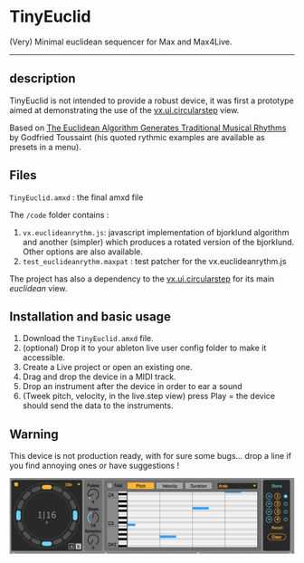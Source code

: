 # TinyEuclid

(Very) Minimal euclidean sequencer for Max and Max4Live.
***

## description

TinyEuclid is not intended to provide a robust device, it was first a prototype aimed at demonstrating the use of the [vx.ui.circularstep](https://github.com/calpika/vx-ui-circularstep) view.

Based on [The Euclidean Algorithm Generates Traditional Musical Rhythms](http://cgm.cs.mcgill.ca/~godfried/publications/banff.pdf) by Godfried Toussaint (his quoted rythmic examples are available as presets in a menu).

## Files

`TinyEuclid.amxd` : the final amxd file

The `/code` folder contains :<br/>
1. `vx.euclideanrythm.js`: javascript implementation of bjorklund algorithm and another (simpler) which produces a rotated version of the bjorklund. Other options are also available.<br/>
2. `test_euclideanrythm.maxpat` : test patcher for the vx.euclideanrythm.js

The project has also a dependency to the [vx.ui.circularstep](https://github.com/calpika/vx-ui-circularstep) for its main *euclidean* view.

## Installation and basic usage
1. Download the `TinyEuclid.amxd` file.<br/>
2. (optional) Drop it to your ableton live user config folder to make it accessible.<br/>
3. Create a Live project or open an existing one.<br/>
4. Drag and drop the device in a MIDI track.<br/>
5. Drop an instrument after the device in order to ear a sound
6. (Tweek pitch, velocity, in the live.step view) press Play = the device should send the data to the instruments.

## Warning
This device is not production ready, with for sure some bugs... drop a line if you find annoying ones or have suggestions ! 

![ScreenShot](screenshot.jpeg)


